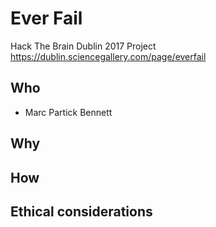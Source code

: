 # Ever Fail
Hack The Brain Dublin 2017 Project
https://dublin.sciencegallery.com/page/everfail

## Who
- Marc Partick Bennett

## Why


## How


## Ethical considerations
